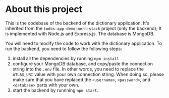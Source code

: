 # About this project

This is the codebase of the backend of the dictionary application. It's inherited from the `todos-app-demo-mern-stack` project (only the backend); It is implemented with Node.js and Express.js. The database is MongoDB.

You will need to modify the code to work with the dictionary application. To run the backend, you need to follow the following steps:

1. install all the dependencies by running `npm install`
2. configure your MongoDB database, and copy/paste the connection string into the `.env` file. In other words, you need to replace the `ATLAS_URI` value with your own connection string. When doing so, please make sure that you have replaced the `<username>`, `<password>`, and `<database>` parts with your own.
3. start the backend by runnning `npm start`.
